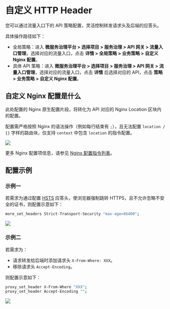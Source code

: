 # 自定义 HTTP Header

您可以通过流量入口下的 API 策略配置，灵活控制转发请求头及后端的应答头。

具体操作路径如下：

- 全局策略：进入 **微服务治理平台 > 选择项目 > 服务治理 > API 网关 > 流量入口管理**，选择对应的流量入口，点击 **详情 > 全局策略 > 业务策略 > 自定义 Nginx 配置**。
- 具体 API 策略：进入 **微服务治理平台 > 选择项目 > 服务治理 > API 网关 > 流量入口管理**，选择对应的流量入口，点击 **详情** 后选择对应的 API，点击 **策略 > 业务策略 > 自定义 Nginx 配置**。

## 自定义 Nginx 配置是什么

此处配置的 Nginx 原生配置片段，将转化为 API 对应的 Nginx Location 区块内的配置。

配置需严格按照 Nginx 的语法操作（例如每行结束有 `;`），且无法配置 `location / {}` 字样的路由块，仅支持 `context` 中包含 `location` 的指令配置。

![](https://terminus-paas.oss-cn-hangzhou.aliyuncs.com/paas-doc/2021/08/12/43f380df-2961-4ba6-a8e3-a32c5c893bd3.png)

更多 Nginx 配置项信息，请参见 [Nginx 配置指令列表](https://nginx.org/en/docs/dirindex.html)。

## 配置示例

### 示例一

若需求为通过配置 [HSTS](https://developer.mozilla.org/zh-CN/docs/Web/HTTP/Headers/Strict-Transport-Security) 应答头，使浏览器强制跳转 HTTPS，且不允许忽略不安全的证书，则配置示意如下：

```bash
more_set_headers Strict-Transport-Security "max-age=86400";
```

![](http://terminus-paas.oss-cn-hangzhou.aliyuncs.com/paas-doc/2022/01/20/eae7178b-0148-4ae5-947c-55854bf3c85e.png)


### 示例二

若需求为：

- 请求转发给后端时添加请求头 `X-From-Where: XXX`。
- 移除请求头 `Accept-Encoding`。

则配置示意如下：

```bash
proxy_set_header X-From-Where "XXX";
proxy_set_header Accept-Encoding "";
```

![](http://terminus-paas.oss-cn-hangzhou.aliyuncs.com/paas-doc/2022/01/20/844ddbb6-b742-4673-8a7c-85b19b67261d.png)
